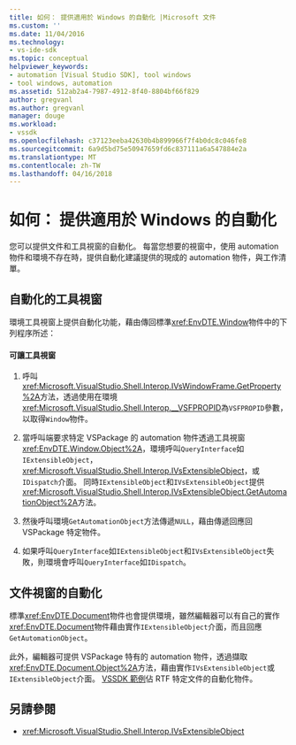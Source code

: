 ```yaml
---
title: 如何： 提供適用於 Windows 的自動化 |Microsoft 文件
ms.custom: ''
ms.date: 11/04/2016
ms.technology:
- vs-ide-sdk
ms.topic: conceptual
helpviewer_keywords:
- automation [Visual Studio SDK], tool windows
- tool windows, automation
ms.assetid: 512ab2a4-7987-4912-8f40-8804bf66f829
author: gregvanl
ms.author: gregvanl
manager: douge
ms.workload:
- vssdk
ms.openlocfilehash: c37123eeba42630b4b899966f7f4b0dc8c046fe8
ms.sourcegitcommit: 6a9d5bd75e50947659fd6c837111a6a547884e2a
ms.translationtype: MT
ms.contentlocale: zh-TW
ms.lasthandoff: 04/16/2018
---
```

# <a name="how-to-provide-automation-for-windows"></a>如何： 提供適用於 Windows 的自動化
您可以提供文件和工具視窗的自動化。 每當您想要的視窗中，使用 automation 物件和環境不存在時，提供自動化建議提供的現成的 automation 物件，與工作清單。

## <a name="automation-for-tool-windows"></a>自動化的工具視窗
 環境工具視窗上提供自動化功能，藉由傳回標準<xref:EnvDTE.Window>物件中的下列程序所述：

#### <a name="to-provide-automation-for-tool-windows"></a>可讓工具視窗

1.  呼叫<xref:Microsoft.VisualStudio.Shell.Interop.IVsWindowFrame.GetProperty%2A>方法，透過使用在環境<xref:Microsoft.VisualStudio.Shell.Interop.__VSFPROPID>為`VSFPROPID`參數，以取得`Window`物件。

2.  當呼叫端要求特定 VSPackage 的 automation 物件透過工具視窗<xref:EnvDTE.Window.Object%2A>，環境呼叫`QueryInterface`如`IExtensibleObject`， <xref:Microsoft.VisualStudio.Shell.Interop.IVsExtensibleObject>，或`IDispatch`介面。 同時`IExtensibleObject`和`IVsExtensibleObject`提供<xref:Microsoft.VisualStudio.Shell.Interop.IVsExtensibleObject.GetAutomationObject%2A>方法。

3.  然後呼叫環境`GetAutomationObject`方法傳遞`NULL`，藉由傳遞回應回 VSPackage 特定物件。

4.  如果呼叫`QueryInterface`如`IExtensibleObject`和`IVsExtensibleObject`失敗，則環境會呼叫`QueryInterface`如`IDispatch`。

## <a name="automation-for-document-windows"></a>文件視窗的自動化
 標準<xref:EnvDTE.Document>物件也會提供環境，雖然編輯器可以有自己的實作<xref:EnvDTE.Document>物件藉由實作`IExtensibleObject`介面，而且回應`GetAutomationObject`。

 此外，編輯器可提供 VSPackage 特有的 automation 物件，透過擷取<xref:EnvDTE.Document.Object%2A>方法，藉由實作`IVsExtensibleObject`或`IExtensibleObject`介面。 [VSSDK 範例](http://aka.ms/vs2015sdksamples)佔 RTF 特定文件的自動化物件。

## <a name="see-also"></a>另請參閱

- <xref:Microsoft.VisualStudio.Shell.Interop.IVsExtensibleObject>